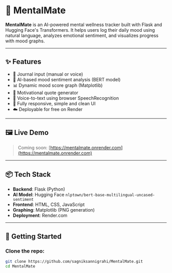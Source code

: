 # 🧠 MentalMate

**MentalMate** is an AI-powered mental wellness tracker built with Flask and Hugging Face's Transformers. It helps users log their daily mood using natural language, analyzes emotional sentiment, and visualizes progress with mood graphs.

---

## ✨ Features

- 📝 Journal input (manual or voice)
- 🤖 AI-based mood sentiment analysis (BERT model)
- 📊 Dynamic mood score graph (Matplotlib)
- 💬 Motivational quote generator
- 🎤 Voice-to-text using browser SpeechRecognition
- 🧠 Fully responsive, simple and clean UI
- ☁️ Deployable for free on Render

---

## 🖼️ Live Demo

> Coming soon: [https://mentalmate.onrender.com](https://mentalmate.onrender.com)

---

## 📦 Tech Stack

- **Backend**: Flask (Python)
- **AI Model**: Hugging Face `nlptown/bert-base-multilingual-uncased-sentiment`
- **Frontend**: HTML, CSS, JavaScript
- **Graphing**: Matplotlib (PNG generation)
- **Deployment**: Render.com

---

## 🚀 Getting Started

### Clone the repo:

```bash
git clone https://github.com/sagniksannigrahi/MentalMate.git
cd MentalMate
